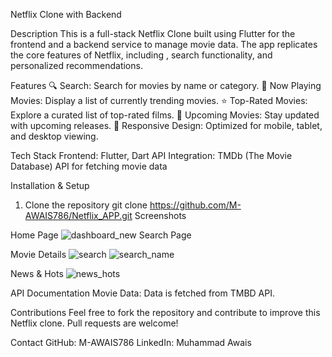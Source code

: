 Netflix Clone with Backend

Description
This is a full-stack Netflix Clone built using Flutter for the frontend and a backend service to manage movie data. The app replicates the core features of Netflix, including , search functionality, and personalized recommendations.

Features
🔍 Search: Search for movies by name or category.
🎥 Now Playing Movies: Display a list of currently trending movies.
⭐ Top-Rated Movies: Explore a curated list of top-rated films.
📅 Upcoming Movies: Stay updated with upcoming releases.
📱 Responsive Design: Optimized for mobile, tablet, and desktop viewing.

Tech Stack
Frontend: Flutter, Dart
API Integration: TMDb (The Movie Database) API for fetching movie data

Installation & Setup
1. Clone the repository
   git clone https://github.com/M-AWAIS786/Netflix_APP.git
Screenshots

Home Page
![dashboard_new](https://github.com/user-attachments/assets/324ecbe0-e6d5-4023-91d9-16c5f1e2c5cf)
Search Page

Movie Details
![search](https://github.com/user-attachments/assets/6f783838-69ed-401a-ad1e-fac2f1b18642)
![search_name](https://github.com/user-attachments/assets/168d54e0-1e37-4c3b-a6f9-f11c87604f3e)

News & Hots
![news_hots](https://github.com/user-attachments/assets/9eb21d1f-d616-4230-86a3-489554d8bc41)

API Documentation
Movie Data: Data is fetched from TMBD API.

Contributions
Feel free to fork the repository and contribute to improve this Netflix clone. Pull requests are welcome!

Contact
GitHub: M-AWAIS786
LinkedIn: Muhammad Awais


